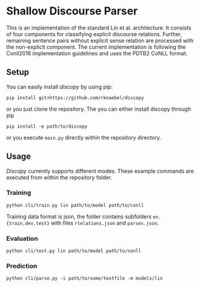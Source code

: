 # Shallow Discourse Parser
This is an implementation of the standard Lin et al. architecture.
It consists of four components for classifying explicit discourse relations.
Further, remaining sentence pairs without explicit sense relation are processed with the non-explicit component.
The current implementation is following the Conll2016 implementation guidelines and uses the PDTB2 CoNLL format.

## Setup
You can easily install *discopy* by using pip:
```shell script
pip install git+https://github.com/rknaebel/discopy
```
or you just clone the repository.
The you can either install discopy through pip
```shell script
pip install -e path/to/discopy
```
or you execute `main.py` directly within the repository directory.

## Usage
*Discopy* currently supports different modes.
These example commands are executed from within the repository folder.

### Training
```shell script
python cli/train.py lin path/to/model path/to/conll
```
Training data format is json, the folder contains subfolders `en.{train,dev,test}` 
with files `rtelations.json` and `parses.json`.

### Evaluation
```shell script
python cli/test.py lin path/to/model path/to/conll
```

### Prediction
```shell script
python cli/parse.py -i path/to/some/textfile -m models/lin
```
